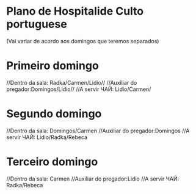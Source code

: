 # Plano de Hospitalide Culto portuguese
(Vai variar de acordo aos domingos que teremos separados)
# Primeiro domingo
//Dentro da sala: Radka/Carmen/Lidio//
//Auxiliar do pregador:Domingos/Lidio//
//A servir ЧАЙ: Lidio/Carmen/
# Segundo domingo
//Dentro da sala: Domingos/Carmen
//Auxiliar do pregador:Domingos
//A servir ЧАЙ: Lidio/Radka/Rebeca
# Terceiro domingo
//Dentro da sala: Carmen
//Auxiliar do pregador:Lidio
//A servir ЧАЙ: Radka/Rebeca


